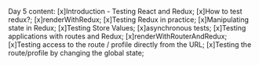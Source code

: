Day 5 content:
[x]Introduction - Testing React and Redux;
[x]How to test redux?;
[x]renderWithRedux;
[x]Testing Redux in practice;
[x]Manipulating state in Redux;
[x]Testing Store Values;
[x]asynchronous tests;
[x]Testing applications with routes and Redux;
[x]renderWithRouterAndRedux;
[x]Testing access to the route / profile directly from the URL;
[x]Testing the route/profile by changing the global state;
